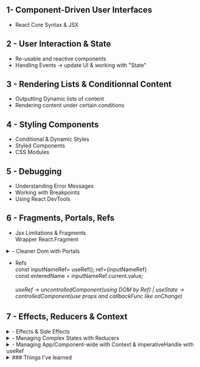 ## 1- Component-Driven User Interfaces
- React Core Syntax & JSX

## 2 - User Interaction & State
- Re-usable and reactive components
- Handling Events -> update UI & working with "State"

## 3 - Rendering Lists & Conditionnal Content
- Outputting Dynamic lists of content
- Rendering content under certain conditions

## 4 - Styling Components
- Conditional & Dynamic Styles
- Styled Components
- CSS Modules

## 5 - Debugging 
- Understanding Error Messages
- Working with Breakpoints
- Using React DevTools

## 6 - Fragments, Portals, Refs
- Jsx Limitations & Fragments  
	Wrapper React.Fragment


<details>
	<summary>- Cleaner Dom with Portals </summary>  
  
```js	
import ReactDOM from "react-dom";

const ModalOverlay = (props) => {
	return <div className={styles.backdrop}></div>;
};

const ModalForm = (props) => {
	return <div className={styles.modal}>Modal</div>;
};

const Modal = (props) => {
	return (
		<Fragment>
			{props.form && ReactDOM.createPortal(<ModalOverlay />, document.getElementById("overlay"))}
			{props.form && ReactDOM.createPortal(<ModalForm />, document.getElementById("modal"))}
		</Fragment>
	);
};
export default Modal;

```  
</details>  


- Refs  
	const inputNameRef= useRef(); ref={inputNameRef}  
	const enteredName = inputNameRef.current.value;  
	###### useRef -> uncontrolledComponent(using DOM by Ref) | useState -> controlledComponent(use props and callbackFunc like onChange)

## 7 - Effects, Reducers & Context

<details>
	<summary>- Effects & Side Effects  </summary>  
  
```js
	useEffect(() => {  
		const identifier = setTimeout(() => {  
			console.log("Checking form validity!");  
			setFormIsValid(enteredEmail.includes("@") && enteredPassword.trim().length > 6);  
		}, 1000);  
		return () => {  
			console.log("Clean up");  
			clearTimeout(identifier);  
		};  
	}, [enteredEmail, enteredPassword]);  
```  
	
</details>  
  

<details>
	<summary>- Managing Complex States with Reducers </summary>  
  
```js
	const emailReducer = (state, action) => {  
		if (action.type === "USER_INPUT") {  
			return { value: action.val, isValid: action.val.includes("@") };  
		}  
		if (action.type === "INPUT_BLUR") {  
			return { value: state.value, isValid: state.value.includes("@") };  
		}  
		return { value: "", isValid: false };  
	};  

	const [emailState, dispatchEmail] = useReducer(emailReducer, { value: "", isValid: undefined });

	const { isValid: emailIsValid } = emailState;

useEffect(() => {
		const identifier = setTimeout(() => {
			console.log("running");
			setFormIsValid(emailIsValid && passwordIsValid);
		}, 1000);
		return () => {
			console.log("ends");
			clearTimeout(identifier);
		};
	}, [emailIsValid, passwordIsValid]);


	const emailChangeHandler = (event) => {
		dispatchEmail({ type: "USER_INPUT", val: event.target.value });
	
	};

	const validateEmailHandler = () => {
		dispatchEmail({ type: "INPUT_BLUR" });
	};
	
	return (<input type="email" id="email"  value={emailState.value} onChange={emailChangeHandler} onBlur={validateEmailHandler}  
```  
</details>  
  

<details>
	<summary>- Managing App/Component-wide with Context & imperativeHandle with useRef  </summary>  
  
```js
const AuthContext = React.createContext({
	isLoggedIn: false,
	onLogout: () => {},
	onLogin: (email, password) => {},
});

export const AuthContextProvider = (props) => {
	const [isLoggedIn, setIsLoggedIn] = useState(false);

	useEffect(() => {
		const storedUserLoggedInInformation = localStorage.getItem("isLoggedIn");
		if (storedUserLoggedInInformation === "1") setIsLoggedIn(true);
	}, []);

	const logoutHandler = () => {
		localStorage.removeItem("isLoggedIn");
		setIsLoggedIn(false);
	};
	const logintHandler = () => {
		localStorage.setItem("isLoggedIn", "1");
		setIsLoggedIn(true);
	};

	return (
		<AuthContext.Provider value={{ isLoggedIn: isLoggedIn, onLogout: logoutHandler, onLogin: logintHandler }}>
			{props.children}
		</AuthContext.Provider>
	);
};  
```  
	
```js	
// ImperativeHandle / useRef to call method from parent element via ref
	// Parent Component
	const inputDataRef = useRef();
	const addItem = (e) => {
		e.preventDefault();
		inputDataRef.current.addOne();
	};
	
	return (
		<form className={styles.form}>
			<Input ref={inputDataRef} />
			<button onClick={addItem}>+ Add</button>
		</form>
	);
	
	// Child Component
const Input = React.forwardRef((props, ref) => {
	const inputRef = useRef();
	
	const activate = () => {
		console.log("focus");
		inputRef.current.focus();
	};

	const returnVal = () => {
		return inputRef.current.value;
	};

	const addOneMore = () => {
		inputRef.current.value++;
		console.log(inputRef.current.value);
	};

	useImperativeHandle(ref, () => {
		return { focus: activate, valReturn: returnVal, addOne: addOneMore };
	});

	return (
		<div className={styles.input}>
			<label>Amount</label>
			<input  ref={inputRef} type="number"></input>
```
</details>  



<details>  

<summary> ### Things I've learned </summary>  
		
#### props.items

    		<Expense items={expenses} />

#### Component function Card() {

- const classes = "card " + props.className;
- return <div className={classes}>{props.children}</div>;
  }
  }

##### DOM Element onClick

##### const [titleToChange, setNewTitleFunction] = useState('');

setNewTitleFunction('New Title');

##### onAddExpenseData={addExpenseDataHandler}

##### Lifting State Up

##### Outputting Dynamic List of Content

##### Rendering Content Under Certain Conditions
		
	</details>




